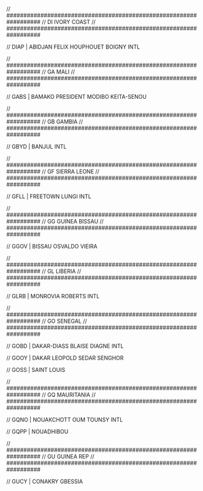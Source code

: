 // ##################################################################
//                 DI IVORY COAST
// ##################################################################

// DIAP | ABIDJAN FELIX HOUPHOUET BOIGNY INTL

// ##################################################################
//                 GA MALI
// ##################################################################

// GABS | BAMAKO PRESIDENT MODIBO KEITA-SENOU

// ##################################################################
//                 GB GAMBIA
// ##################################################################

// GBYD | BANJUL INTL

// ##################################################################
//                 GF SIERRA LEONE
// ##################################################################

// GFLL | FREETOWN LUNGI INTL

// ##################################################################
//                 GG GUINEA BISSAU
// ##################################################################

// GGOV | BISSAU OSVALDO VIEIRA

// ##################################################################
//                 GL LIBERIA
// ##################################################################

// GLRB | MONROVIA ROBERTS INTL

// ##################################################################
//                 GO SENEGAL
// ##################################################################

// GOBD | DAKAR-DIASS BLAISE DIAGNE INTL

// GOOY | DAKAR LEOPOLD SEDAR SENGHOR

// GOSS | SAINT LOUIS

// ##################################################################
//                 GQ MAURITANIA
// ##################################################################

// GQNO | NOUAKCHOTT OUM TOUNSY INTL

// GQPP | NOUADHIBOU

// ##################################################################
//                 GU GUINEA REP
// ##################################################################

// GUCY | CONAKRY GBESSIA
